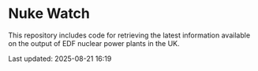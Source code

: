 # Nuke Watch

This repository includes code for retrieving the latest information available on the output of EDF nuclear power plants in the UK.

Last updated: 2025-08-21 16:19